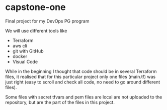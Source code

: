 # capstone-one
Final project for my DevOps PG program

We will use different tools like 
- Terraform
- aws cli
- git with GitHub
- docker
- Visual Code


While in the beginning I thought that code should be in several Terraform files, it realised that for this particular project only one files (main.tf) was just right (easy to scroll and check all code, no need to go around different files).

Some files with secret tfvars and pem files are local are not uploaded to the repository, but are the part of the files in this project.
